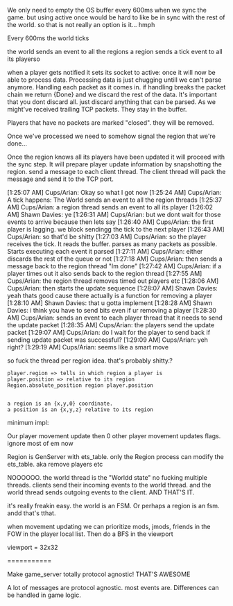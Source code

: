 We only need to empty the OS buffer every 600ms when we sync the game. 
but using active once would be hard to like be in sync with the rest of the world. so that is not really an option is it... hmph


Every 600ms the world ticks

the world sends an event to all the regions
a region sends a tick event to all its playerso

when a player gets notified it sets its socket to active: once
it will now be able to process data. Processing data is just chugging untill
we can't parse anymore.  Handling each packet as it comes in. if handling breaks
the packet chain we return {Done} and we discard the rest of the data. It's important
that you dont discard all. just discard anything that can be parsed. As we might've received trailing TCP packets. They stay in the buffer.

Players that have no packets are marked "closed". they will be removed.

Once we've processed we need to somehow signal the region that we're done... 

Once the region knows all its players have been updated it will proceed with the
sync step.  It will prepare player update information by snapshotting the region.
send a message to each client thread. The client thread will pack the message and send it to the TCP port.


[1:25:07 AM] Cups/Arian: Okay so what I got now
[1:25:24 AM] Cups/Arian: A tick happens:
The World  sends an event to all the region threads
[1:25:37 AM] Cups/Arian: a region thread sends an event to all its player
[1:26:02 AM] Shawn Davies: ye
[1:26:31 AM] Cups/Arian: but we dont wait for those events to arrive because then lets say
[1:26:40 AM] Cups/Arian: the first player is lagging. we block sendingg the tick to the next player
[1:26:43 AM] Cups/Arian: so that'd be shitty
[1:27:03 AM] Cups/Arian: so the player receives the tick.  It reads the buffer. parses as many packets as possible. Starts executing each event it parsed
[1:27:11 AM] Cups/Arian: either discards the rest of the queue or not
[1:27:18 AM] Cups/Arian: then sends a message back to the region thread "Im done"
[1:27:42 AM] Cups/Arian: if a player times out it also sends back to the region thread
[1:27:55 AM] Cups/Arian: the region thread removes timed out players etc
[1:28:06 AM] Cups/Arian: then starts the update sequence
[1:28:07 AM] Shawn Davies: yeah thats good cause there actually is a function for removing a player
[1:28:10 AM] Shawn Davies: that u gotta implement
[1:28:28 AM] Shawn Davies: i think you have to send bits even if ur removing a player
[1:28:30 AM] Cups/Arian: sends an event to each player  thread that it needs to send the update packet
[1:28:35 AM] Cups/Arian: the players send the update packet
[1:29:07 AM] Cups/Arian: do I wait for the player to send back if sending update packet was successful?
[1:29:09 AM] Cups/Arian: yeh right?
[1:29:19 AM] Cups/Arian: seems like a smart move


so fuck the thread per region idea. that's probably shitty.?


    player.region => tells in which region a player is
    player.position => relative to its region
    Region.absolute_position region player.position


    a region is an {x,y,0} coordinate. 
    a position is an {x,y,z} relative to its region



minimum impl:

Our player movement update
then 0 other player movement updates
flags. ignore most of em now


Region is GenServer with ets_table. only the Region process can modify the ets_table. aka
remove players etc



NOOOOOO. the world thread is the "Worldd state" no fucking multiple threads.
clients send their incoming events to the world thread. and the world thread sends outgoing
events to the client. AND THAT'S IT.

it's really freakin easy. the world is an FSM. Or perhaps a region is an fsm. andd that's tthat.


when movement updating we can prioritize mods, jmods, friends in the FOW in the player local list. Then do a BFS in the viewport

viewport = 32x32




===========

Make game_server totally protocol agnostic! THAT'S AWESOME

A lot of messages are protocol agnostic. most events are.  Differences can be handled in game logic.
